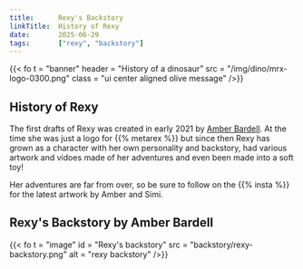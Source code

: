 ```yaml
---
title:      Rexy's Backstory
linkTitle:  History of Rexy
date:       2025-06-29 
tags:       ["rexy", "backstory"]
---
```

{{< fo t = "banner"
    header = "History of a dinosaur"
    src = "/img/dino/mrx-logo-0300.png" 
    class = "ui center aligned olive message"
/>}}

## History of Rexy

The first drafts of Rexy was created in early 2021 by [Amber Bardell].  At the time she was just a logo for {{% metarex %}} but since then Rexy has grown as a character with her own personality and backstory, had various artwork and vidoes made of her adventures and even been made into a soft toy! 

Her adventures are far from over, so be sure to follow on the {{% insta %}} for the latest artwork by Amber and Simi.


## Rexy's Backstory by Amber Bardell

{{< fo t = "image"
  id       = "Rexy's backstory"
  src      = "backstory/rexy-backstory.png"
  alt      = "rexy backstory"
/>}}

[Amber Bardell]:  https://www.amberbardell.com